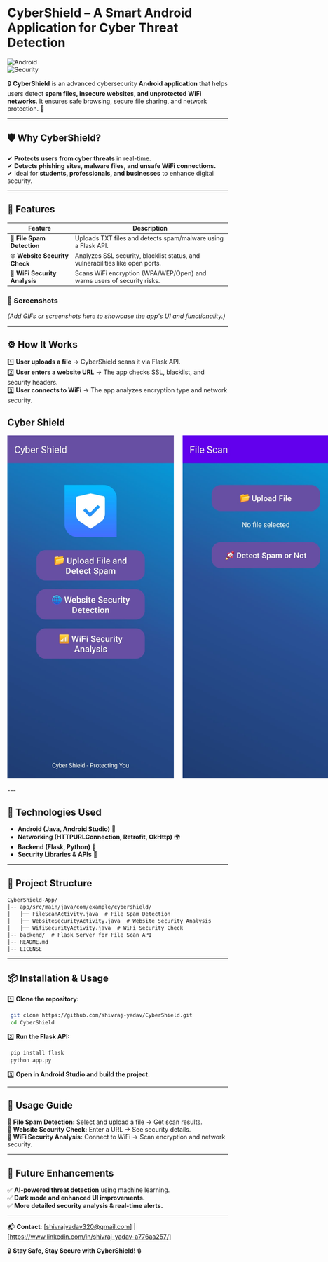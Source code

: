 # CyberShield – A Smart Android Application for Cyber Threat Detection  


![Android](https://img.shields.io/badge/Android-Java-green.svg)  
![Security](https://img.shields.io/badge/Security-CyberThreats-red.svg)  

🔒 **CyberShield** is an advanced cybersecurity **Android application** that helps users detect **spam files, insecure websites, and unprotected WiFi networks**. It ensures safe browsing, secure file sharing, and network protection. 🚀

---

## 🛡️ Why CyberShield?  
✔ **Protects users from cyber threats** in real-time.  
✔ **Detects phishing sites, malware files, and unsafe WiFi connections.**  
✔ Ideal for **students, professionals, and businesses** to enhance digital security.  

---

## 🚀 Features  

| Feature | Description |
|---------|------------|
| 📂 **File Spam Detection** | Uploads TXT files and detects spam/malware using a Flask API. |
| 🌐 **Website Security Check** | Analyzes SSL security, blacklist status, and vulnerabilities like open ports. |
| 📶 **WiFi Security Analysis** | Scans WiFi encryption (WPA/WEP/Open) and warns users of security risks. |

### 📸 Screenshots  
*(Add GIFs or screenshots here to showcase the app's UI and functionality.)*

---

## ⚙️ How It Works  
1️⃣ **User uploads a file** → CyberShield scans it via Flask API.  
2️⃣ **User enters a website URL** → The app checks SSL, blacklist, and security headers.  
3️⃣ **User connects to WiFi** → The app analyzes encryption type and network security.  

## Cyber Shield
<div align="center">
  <div style="display: flex; justify-content: space-between; margin-bottom: 20px;">
    <img src="https://github.com/shivraj-yadav/CyberShield-App/raw/main/image1.jpg" width="380" style="margin-right: 20px;" />
    <img src="https://github.com/shivraj-yadav/CyberShield-App/raw/main/image2.jpg" width="380" />
     <img src="https://github.com/shivraj-yadav/CyberShield-App/raw/main/image3.jpg" width="380" style="margin-right: 20px;" />
    <img src="https://github.com/shivraj-yadav/CyberShield-App/raw/main/image4.jpg" width="380" />
  </div>
  
</div>
---

## 🔧 Technologies Used  
- **Android (Java, Android Studio)** 📱  
- **Networking (HTTPURLConnection, Retrofit, OkHttp)** 🌍  
- **Backend (Flask, Python)** 🐍  
- **Security Libraries & APIs** 🔐  

---

## 📂 Project Structure  
```
CyberShield-App/
│-- app/src/main/java/com/example/cybershield/ 
│   ├── FileScanActivity.java  # File Spam Detection
│   ├── WebsiteSecurityActivity.java  # Website Security Analysis
│   ├── WifiSecurityActivity.java  # WiFi Security Check
│-- backend/  # Flask Server for File Scan API
│-- README.md
│-- LICENSE
```

---

## 📦 Installation & Usage  
1️⃣ **Clone the repository:**  
```sh
 git clone https://github.com/shivraj-yadav/CyberShield.git
 cd CyberShield
```
2️⃣ **Run the Flask API:**  
```sh
 pip install flask
 python app.py
```
3️⃣ **Open in Android Studio and build the project.**

---

## 🎯 Usage Guide  
🔹 **File Spam Detection:** Select and upload a file → Get scan results.  
🔹 **Website Security Check:** Enter a URL → See security details.  
🔹 **WiFi Security Analysis:** Connect to WiFi → Scan encryption and network security.  

---

## 🚀 Future Enhancements  
✅ **AI-powered threat detection** using machine learning.  
✅ **Dark mode and enhanced UI improvements.**  
✅ **More detailed security analysis & real-time alerts.**  

---


📬 **Contact**: [shivrajyadav320@gmail.com] | [https://www.linkedin.com/in/shivraj-yadav-a776aa257/]  

🔒 **Stay Safe, Stay Secure with CyberShield!** 🔒
